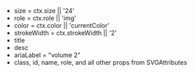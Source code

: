 - size = ctx.size || '24'
- role = ctx.role || 'img'
- color = ctx.color || 'currentColor'
- strokeWidth = ctx.strokeWidth || '2'
- title
- desc
- ariaLabel =  "volume 2" 
- class, id, name, role, and all other props from SVGAttributes